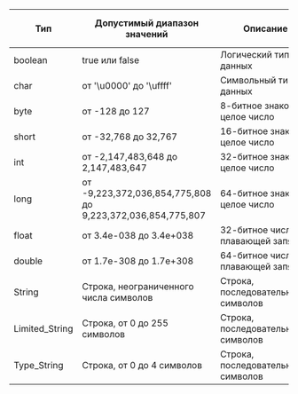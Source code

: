 | Тип            | Допустимый диапазон значений                               | Описание                            | Значение по умолчанию |
|----------------|------------------------------------------------------------|-------------------------------------|-----------------------|
| boolean        | true или false                                             | Логический тип данных               | false                 |
| char           | от '\u0000' до '\uffff'                                    | Символьный тип данных               | '\u0000'              |
| byte           | от -128 до 127                                             | 8-битное знаковое целое число       | 0                     |
| short          | от -32,768 до 32,767                                       | 16-битное знаковое целое число      | 0                     |
| int            | от -2,147,483,648 до 2,147,483,647                         | 32-битное знаковое целое число      | 0                     |
| long           | от -9,223,372,036,854,775,808 до 9,223,372,036,854,775,807 | 64-битное знаковое целое число      | 0L                    |
| float          | от 3.4e-038 до 3.4e+038                                    | 32-битное число с плавающей запятой | 0.0f                  |
| double         | от 1.7е-308 до 1.7e+308                                    | 64-битное число с плавающей запятой | 0.0d                  |
| String         | Строка, неограниченного числа символов                     | Строка, последовательность символов | ""                    |
| Limited_String | Строка, от 0 до 255 символов                               | Строка, последовательность символов | ""                    |
| Type_String    | Строка, от 0 до 4 символов                                 | Строка, последовательность символов | ""                    |